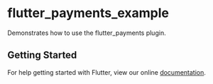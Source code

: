 # flutter_payments_example

Demonstrates how to use the flutter_payments plugin.

## Getting Started

For help getting started with Flutter, view our online
[documentation](https://flutter.io/).
